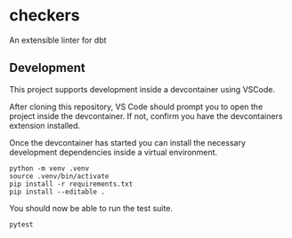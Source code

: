 # checkers

An extensible linter for dbt


## Development

This project supports development inside a devcontainer using VSCode.

After cloning this repository, VS Code should prompt you to open the project inside the devcontainer. If not, confirm you have the devcontainers extension installed.

Once the devcontainer has started you can install the necessary development dependencies inside a virtual environment.

```
python -m venv .venv
source .venv/bin/activate
pip install -r requirements.txt
pip install --editable .
```

You should now be able to run the test suite.

```
pytest
```
